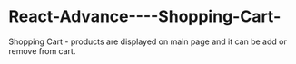 # React-Advance----Shopping-Cart-
Shopping Cart - products are displayed on main page and it can be add or remove from cart.
